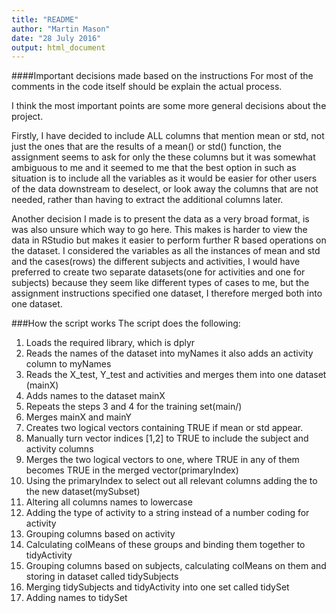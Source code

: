 ```yaml
---
title: "README"
author: "Martin Mason"
date: "28 July 2016"
output: html_document
---
```

####Important decisions made based on the instructions 
For most of the comments in the code itself should be explain the actual process.

I think the most important points are some more general decisions about the project.

Firstly, I have decided to include ALL columns that mention mean or std, not just the ones 
that are the results of a mean() or std() function, the assignment seems to ask for only the these columns but it was somewhat ambiguous to me and it seemed to me that the best option
in such as situation is to include all the variables as it would be easier for other 
users of the data downstream to deselect, or look away the columns that are not needed, rather than having to extract the additional columns later.

Another decision I made is to present the data as a very broad format, is was also unsure which way to go here. This makes is harder to view the data in RStudio but makes it easier to perform further R based operations on the dataset. I considered the variables as all the instances of mean and std and the cases(rows) the different subjects and activities, I would have preferred to create two separate datasets(one for activities and one for subjects) because they seem like different types of cases to me, but the assignment instructions specified one dataset, I therefore merged both into one dataset.


###How the script works
The script does the following:
1) Loads the required library, which is dplyr
2) Reads the names of the dataset into myNames it also adds an activity column to myNames
3) Reads the X_test, Y_test and activities and merges them into one dataset (mainX)
4) Adds names to the dataset mainX
5) Repeats the steps 3 and 4 for the training set(main/)
6) Merges mainX and mainY
7) Creates two logical vectors containing TRUE if mean or std appear.
8) Manually turn vector indices [1,2] to TRUE to include the subject and activity columns
9) Merges the two logical vectors to one, where TRUE in any of them becomes TRUE in the merged vector(primaryIndex)
10) Using the primaryIndex to select out all relevant columns adding the to the new dataset(mySubset)
11) Altering all columns names to lowercase
12) Adding the type of activity to a string instead of a number coding for activity
13) Grouping columns based on activity
14) Calculating colMeans of these groups and binding them together to tidyActivity
15) Grouping columns based on subjects, calculating colMeans on them and storing in dataset
called tidySubjects
16) Merging tidySubjects and tidyActivity into one set called tidySet
17) Adding names to tidySet







